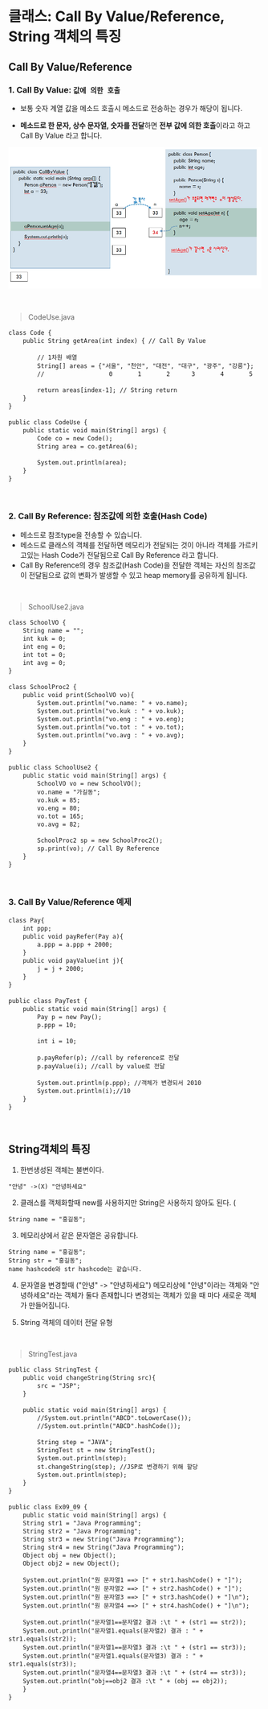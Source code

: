 # 클래스: Call By Value/Reference, String 객체의 특징

## Call By Value/Reference

### 1. Call By Value: `값에 의한 호출`

- 보통 숫자 계열 값을 메소드 호출시 메소드로 전송하는 경우가 해당이 됩니다.

- **메소드로 한 문자, 상수 문자열, 숫자를 전달**하면 **전부 값에 의한 호출**이라고 하고 Call By Value 라고 합니다.

![](images/java11_01.jpg)

<br />

> CodeUse.java

```
class Code {
    public String getArea(int index) { // Call By Value

        // 1차원 배열
        String[] areas = {"서울", "천안", "대전", "대구", "광주", "강릉"};
        //                  0       1       2      3       4       5

        return areas[index-1]; // String return
    }
}

public class CodeUse {
    public static void main(String[] args) {
        Code co = new Code();
        String area = co.getArea(6);

        System.out.println(area);
    }
}
```

<br />

### 2. Call By Reference: 참조값에 의한 호출(Hash Code)

- 메소드로 참조type을 전송할 수 있습니다.
- 메소드로 클래스의 객체를 전달하면 메모리가 전달되는 것이 아니라 객체를 가르키고있는 Hash Code가 전달됨으로 Call By Reference 라고 합니다.
- Call By Reference의 경우 참조값(Hash Code)을 전달한 객체는 자신의 참조값이 전달됨으로 값의 변화가 발생할 수 있고 heap memory를 공유하게 됩니다.

<br />

> SchoolUse2.java

```
class SchoolVO {
    String name = "";
    int kuk = 0;
    int eng = 0;
    int tot = 0;
    int avg = 0;
}

class SchoolProc2 {
    public void print(SchoolVO vo){
        System.out.println("vo.name: " + vo.name);
        System.out.println("vo.kuk : " + vo.kuk);
        System.out.println("vo.eng : " + vo.eng);
        System.out.println("vo.tot : " + vo.tot);
        System.out.println("vo.avg : " + vo.avg);
    }
}

public class SchoolUse2 {
    public static void main(String[] args) {
        SchoolVO vo = new SchoolVO();
        vo.name = "가길동";
        vo.kuk = 85;
        vo.eng = 80;
        vo.tot = 165;
        vo.avg = 82;

        SchoolProc2 sp = new SchoolProc2();
        sp.print(vo); // Call By Reference
    }
}
```

<br />

### 3. Call By Value/Reference 예제

```
class Pay{
    int ppp;
    public void payRefer(Pay a){
        a.ppp = a.ppp + 2000;
    }
    public void payValue(int j){
        j = j + 2000;
    }
}

public class PayTest {
    public static void main(String[] args) {
        Pay p = new Pay();
        p.ppp = 10;

        int i = 10;

        p.payRefer(p); //call by reference로 전달
        p.payValue(i); //call by value로 전달

        System.out.println(p.ppp); //객체가 변경되서 2010
        System.out.println(i);//10
    }
}
```

<br />

## String객체의 특징

1.  한번생성된 객체는 불변이다.

```
"안녕" ->(X) "안녕하세요"
```

2.  클래스를 객체화할때 new를 사용하지만 String은 사용하지 않아도 된다. (

```
String name = "홍길동";
```

3.  메모리상에서 같은 문자열은 공유합니다.

```
String name = "홍길동";
String str = "홍길동";
name hashcode와 str hashcode는 같습니다.
```

4.  문자열을 변경할때 ("안녕" -> "안녕하세요") 메모리상에 "안녕"이라는 객체와 "안녕하세요"라는 객체가 둘다 존재합니다 변경되는 객체가 있을 때 마다 새로운 객체가 만들어집니다.

5.  String 객체의 데이터 전달 유형

<br />

> StringTest.java

```
public class StringTest {
    public void changeString(String src){
        src = "JSP";
    }

    public static void main(String[] args) {
        //System.out.println("ABCD".toLowerCase());
        //System.out.println("ABCD".hashCode());

        String step = "JAVA";
        StringTest st = new StringTest();
        System.out.println(step);
        st.changeString(step); //JSP로 변경하기 위해 할당
        System.out.println(step);
    }
}

public class Ex09_09 {
    public static void main(String[] args) {
    String str1 = "Java Programming";
    String str2 = "Java Programming";
    String str3 = new String("Java Programming");
    String str4 = new String("Java Programming");
    Object obj = new Object();
    Object obj2 = new Object();

    System.out.println("원 문자열1 ==> [" + str1.hashCode() + "]");
    System.out.println("원 문자열2 ==> [" + str2.hashCode() + "]");
    System.out.println("원 문자열3 ==> [" + str3.hashCode() + "]\n");
    System.out.println("원 문자열4 ==> [" + str4.hashCode() + "]\n");

    System.out.println("문자열1==문자열2 결과 :\t " + (str1 == str2));
    System.out.println("문자열1.equals(문자열2) 결과 : " + str1.equals(str2));
    System.out.println("문자열1==문자열3 결과 :\t " + (str1 == str3));
    System.out.println("문자열1.equals(문자열3) 결과 : " + str1.equals(str3));
    System.out.println("문자열4==문자열3 결과 :\t " + (str4 == str3));
    System.out.println("obj==obj2 결과 :\t " + (obj == obj2));
    }
}
```
